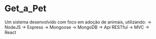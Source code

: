 # Get_a_Pet
Um sistema desenvolvido com foco em adoção de animais, utilizando:
-> NodeJS
-> Express
-> Mongoose
-> MongoDB
-> Api RESTful
-> MVC
-> React
